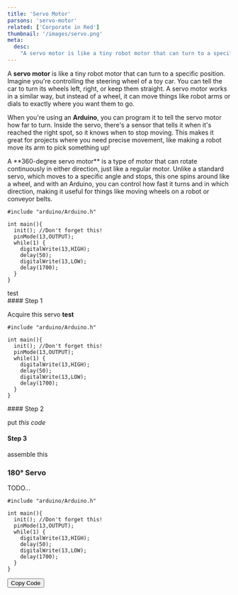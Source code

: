 ```yaml
---
title: 'Servo Motor'
parsons: 'servo-motor'
related: ['Corporate in Red']
thumbnail: '/images/servo.png'
meta:
  desc:
    "A servo motor is like a tiny robot motor that can turn to a specific position. Here's how you can program it in Arduino!"
---
```


A **servo motor** is like a tiny robot motor that can turn to a specific position. Imagine you're controlling the steering wheel of a toy car. You can tell the car to turn its wheels left, right, or keep them straight. A servo motor works in a similar way, but instead of a wheel, it can move things like robot arms or dials to exactly where you want them to go.

When you're using an **Arduino**, you can program it to tell the servo motor how far to turn. Inside the servo, there's a sensor that tells it when it's reached the right spot, so it knows when to stop moving. This makes it great for projects where you need precise movement, like making a robot move its arm to pick something up!

<collapsible title="360° Servo">
A **360-degree servo motor** is a type of motor that can rotate continuously in either direction, just like a regular motor. Unlike a standard servo, which moves to a specific angle and stops, this one spins around like a wheel, and with an Arduino, you can control how fast it turns and in which direction, making it useful for things like moving wheels on a robot or conveyor belts.

```arduino/
#include "arduino/Arduino.h"

int main(){
  init(); //Don't forget this!
  pinMode(13,OUTPUT);
  while(1) {
    digitalWrite(13,HIGH);
    delay(50);
    digitalWrite(13,LOW);
    delay(1700);
  }
}
```

<step>
<div slot="left">test</div>
#### Step 1

Acquire this servo **test**
</step>
<step>
<div slot="left">

```arduino/5-10
#include "arduino/Arduino.h"

int main(){
  init(); //Don't forget this!
  pinMode(13,OUTPUT);
  while(1) {
    digitalWrite(13,HIGH);
    delay(50);
    digitalWrite(13,LOW);
    delay(1700);
  }
}
```

</div>
#### Step 2

put *this code*
</step>
<step img="/images/servo.png">
#### Step 3

assemble this
</step>
</collapsible>

### 180° Servo

TODO...

```arduino
#include "arduino/Arduino.h"

int main(){
  init(); //Don't forget this!
  pinMode(13,OUTPUT);
  while(1) {
    digitalWrite(13,HIGH);
    delay(50);
    digitalWrite(13,LOW);
    delay(1700);
  }
}
```
<!-- The following script block includes the initialization code for the Parsons widget -->
<script>
  // Define the initial Parsons problem code.
    // var initial = 
    //   "#include &ltServo.h&gt\n" +
    //   "Servo myservo;  // create servo object to control a servo\n" +
    //   "int pos = 0;    // variable to store the servo position\n" +
    //   "void setup() {\\n" +
    //   "  myservo.attach(9);  // attaches the servo on pin 9 to the servo object\\n" +
    //   "}\n" +
    //   "void loop() {\\n" +
    //   "  for (pos = 0; pos <= 180; pos += 1) {\\n" +
    //   "    myservo.write(pos);  // tell servo to go to position in variable 'pos'\\n" +
    //   "    delay(5);            // waits 5 ms for the servo to reach the position\\n" +
    //   "  }\n" +
    //   "  delay(500);\n" +
    //   "  for (pos = 180; pos >= 0; pos -= 1) {\\n" +
    //   "    myservo.write(pos);  // tell servo to go to position in variable 'pos'\\n" +
    //   "    delay(5);            // waits 5 ms for the servo to reach the position\\n" +
    //   "  }\n" +
    //   "  delay(1500);\\n" +
    //   "}\n";

    var initial =
        "int main(){\n" +
        "  printf(Hello World!);\n" +
        "  return 0;\n" +
        "}\n";
    function copyCode() {
    navigator.clipboard.writeText(initial).then(() => {
      alert("Code copied to clipboard!");
    });
  }
</script>

<div class="relative mb-4">
  <button
    onclick="copyCode()"
    class="absolute top-2 right-2 px-3 py-1 text-sm bg-gray-200 rounded hover:bg-gray-300"
  >
    Copy Code
  </button>
</div>
